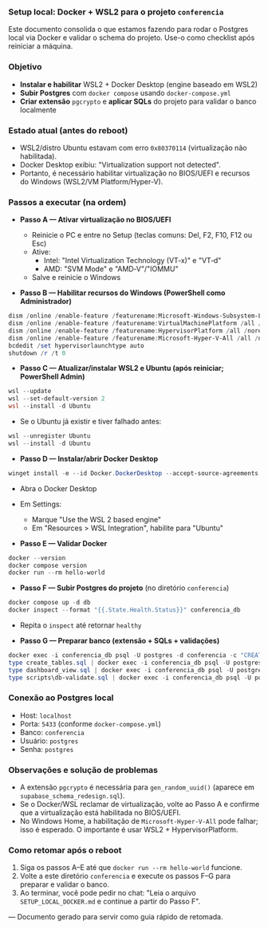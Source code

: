 ### Setup local: Docker + WSL2 para o projeto `conferencia`

Este documento consolida o que estamos fazendo para rodar o Postgres local via Docker e validar o schema do projeto. Use-o como checklist após reiniciar a máquina.

### Objetivo
- **Instalar e habilitar** WSL2 + Docker Desktop (engine baseado em WSL2)
- **Subir Postgres** com `docker compose` usando `docker-compose.yml`
- **Criar extensão** `pgcrypto` e **aplicar SQLs** do projeto para validar o banco localmente

### Estado atual (antes do reboot)
- WSL2/distro Ubuntu estavam com erro `0x80370114` (virtualização não habilitada).
- Docker Desktop exibiu: "Virtualization support not detected".
- Portanto, é necessário habilitar virtualização no BIOS/UEFI e recursos do Windows (WSL2/VM Platform/Hyper-V).

### Passos a executar (na ordem)

- **Passo A — Ativar virtualização no BIOS/UEFI**
  - Reinicie o PC e entre no Setup (teclas comuns: Del, F2, F10, F12 ou Esc)
  - Ative:
    - Intel: "Intel Virtualization Technology (VT‑x)" e "VT‑d"
    - AMD: "SVM Mode" e "AMD‑V"/"IOMMU"
  - Salve e reinicie o Windows

- **Passo B — Habilitar recursos do Windows (PowerShell como Administrador)**
```powershell
dism /online /enable-feature /featurename:Microsoft-Windows-Subsystem-Linux /all /norestart
dism /online /enable-feature /featurename:VirtualMachinePlatform /all /norestart
dism /online /enable-feature /featurename:HypervisorPlatform /all /norestart
dism /online /enable-feature /featurename:Microsoft-Hyper-V-All /all /norestart  # ok falhar no Windows Home
bcdedit /set hypervisorlaunchtype auto
shutdown /r /t 0
```

- **Passo C — Atualizar/instalar WSL2 e Ubuntu (após reiniciar; PowerShell Admin)**
```powershell
wsl --update
wsl --set-default-version 2
wsl --install -d Ubuntu
```
  - Se o Ubuntu já existir e tiver falhado antes:
```powershell
wsl --unregister Ubuntu
wsl --install -d Ubuntu
```

- **Passo D — Instalar/abrir Docker Desktop**
```powershell
winget install -e --id Docker.DockerDesktop --accept-source-agreements --accept-package-agreements
```
  - Abra o Docker Desktop
  - Em Settings:
    - Marque "Use the WSL 2 based engine"
    - Em "Resources > WSL Integration", habilite para "Ubuntu"

- **Passo E — Validar Docker**
```powershell
docker --version
docker compose version
docker run --rm hello-world
```

- **Passo F — Subir Postgres do projeto** (no diretório `conferencia`)
```powershell
docker compose up -d db
docker inspect --format "{{.State.Health.Status}}" conferencia_db
```
  - Repita o `inspect` até retornar `healthy`

- **Passo G — Preparar banco (extensão + SQLs + validações)**
```powershell
docker exec -i conferencia_db psql -U postgres -d conferencia -c "CREATE EXTENSION IF NOT EXISTS \"pgcrypto\";"
type create_tables.sql | docker exec -i conferencia_db psql -U postgres -d conferencia
type dashboard_view.sql | docker exec -i conferencia_db psql -U postgres -d conferencia
type scripts\db-validate.sql | docker exec -i conferencia_db psql -U postgres -d conferencia
```

### Conexão ao Postgres local
- Host: `localhost`
- Porta: `5433` (conforme `docker-compose.yml`)
- Banco: `conferencia`
- Usuário: `postgres`
- Senha: `postgres`

### Observações e solução de problemas
- A extensão `pgcrypto` é necessária para `gen_random_uuid()` (aparece em `supabase_schema_redesign.sql`).
- Se o Docker/WSL reclamar de virtualização, volte ao Passo A e confirme que a virtualização está habilitada no BIOS/UEFI.
- No Windows Home, a habilitação de `Microsoft-Hyper-V-All` pode falhar; isso é esperado. O importante é usar WSL2 + HypervisorPlatform.

### Como retomar após o reboot
1. Siga os passos A–E até que `docker run --rm hello-world` funcione.
2. Volte a este diretório `conferencia` e execute os passos F–G para preparar e validar o banco.
3. Ao terminar, você pode pedir no chat: "Leia o arquivo `SETUP_LOCAL_DOCKER.md` e continue a partir do Passo F".

— Documento gerado para servir como guia rápido de retomada.


